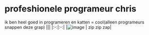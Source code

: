# profeshionele programeur chris

ik ben heel goed in programeren en katten = cool(alleen programeurs snappen deze grap)
|||
|:-:|:-:|
|![image](https://media1.tenor.com/m/2UIaZZBv_TsAAAAC/good-night-kitty.gif) | zip zip zap|
